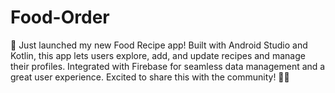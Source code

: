 # Food-Order
🚀 Just launched my new Food Recipe app! Built with Android Studio and Kotlin, this app lets users explore, add, and update recipes and manage their profiles. Integrated with Firebase for seamless data management and a great user experience. Excited to share this with the community! 🍲📱
